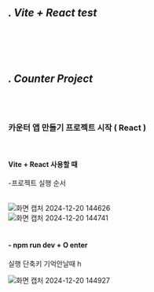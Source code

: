 <br><br>
---------------------------------------
## ***. Vite + React test***

<br><br>
---------------------------------------
## ***. Counter Project***

<br><br>
### 카운터 앱 만들기 프로젝트 시작 ( React )

<br>

#### Vite + React 사용할 때  <br>
-프로젝트 실행 순서 <br><br>

![화면 캡처 2024-12-20 144626](https://github.com/user-attachments/assets/b6c7f7de-25ab-4076-8db1-e7c619e33e73) <br>
![화면 캡처 2024-12-20 144741](https://github.com/user-attachments/assets/c1029a19-5fee-4cc1-9f97-8df20c581ed9)  <br>
 <br>
#### - npm run dev  +  O enter <br>
실행 단축키 기억안날때 h <br>

![화면 캡처 2024-12-20 144927](https://github.com/user-attachments/assets/69e81ba0-fd0c-484d-9d67-e84cf2eb3495)<br>
<br>
